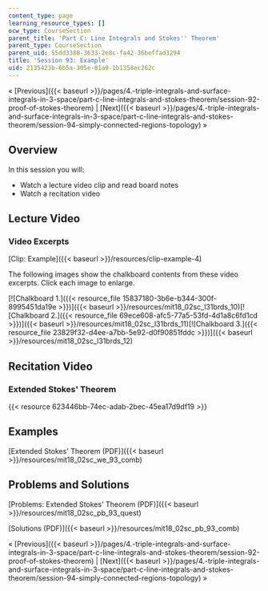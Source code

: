 ```yaml
---
content_type: page
learning_resource_types: []
ocw_type: CourseSection
parent_title: 'Part C: Line Integrals and Stokes'' Theorem'
parent_type: CourseSection
parent_uid: 55dd3380-3633-2e8c-fa42-36beffad3294
title: 'Session 93: Example'
uid: 2135423b-6b5a-305e-81a9-1b1358ec262c
---
```


« [Previous]({{< baseurl >}}/pages/4.-triple-integrals-and-surface-integrals-in-3-space/part-c-line-integrals-and-stokes-theorem/session-92-proof-of-stokes-theorem) | [Next]({{< baseurl >}}/pages/4.-triple-integrals-and-surface-integrals-in-3-space/part-c-line-integrals-and-stokes-theorem/session-94-simply-connected-regions-topology) »

Overview
--------

In this session you will:

*   Watch a lecture video clip and read board notes
*   Watch a recitation video

Lecture Video
-------------

### Video Excerpts

[Clip: Example]({{< baseurl >}}/resources/clip-example-4)

The following images show the chalkboard contents from these video excerpts. Click each image to enlarge.

[![Chalkboard 1.]({{< resource_file 15837180-3b6e-b344-300f-8995451da19e >}})]({{< baseurl >}}/resources/mit18_02sc_l31brds_10)[![Chalkboard 2.]({{< resource_file 69ece608-afc5-77a5-53fd-4d1a8c6fd1cd >}})]({{< baseurl >}}/resources/mit18_02sc_l31brds_11)[![Chalkboard 3.]({{< resource_file 23829f32-d4ee-a7bb-5e92-d0f90851fddc >}})]({{< baseurl >}}/resources/mit18_02sc_l31brds_12)

Recitation Video
----------------

### Extended Stokes' Theorem

{{< resource 623446bb-74ec-adab-2bec-45ea17d9df19 >}}

Examples
--------

[Extended Stokes' Theorem (PDF)]({{< baseurl >}}/resources/mit18_02sc_we_93_comb)

Problems and Solutions
----------------------

[Problems: Extended Stokes' Theorem (PDF)]({{< baseurl >}}/resources/mit18_02sc_pb_93_quest)

[Solutions (PDF)]({{< baseurl >}}/resources/mit18_02sc_pb_93_comb)

« [Previous]({{< baseurl >}}/pages/4.-triple-integrals-and-surface-integrals-in-3-space/part-c-line-integrals-and-stokes-theorem/session-92-proof-of-stokes-theorem) | [Next]({{< baseurl >}}/pages/4.-triple-integrals-and-surface-integrals-in-3-space/part-c-line-integrals-and-stokes-theorem/session-94-simply-connected-regions-topology) »